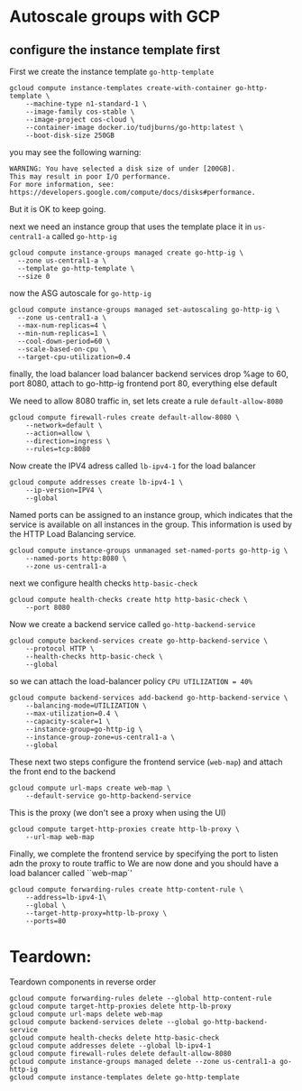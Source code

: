 # Autoscale groups with GCP

## configure the instance template first

First we create the instance template ``go-http-template``
```
gcloud compute instance-templates create-with-container go-http-template \
    --machine-type n1-standard-1 \
    --image-family cos-stable \
    --image-project cos-cloud \
    --container-image docker.io/tudjburns/go-http:latest \
    --boot-disk-size 250GB
```
you may see the following warning:

```
WARNING: You have selected a disk size of under [200GB]. 
This may result in poor I/O performance. 
For more information, see: https://developers.google.com/compute/docs/disks#performance.
```
But it is OK to keep going.

next we need an instance group that 
uses the template
place it in ``us-central1-a`` called ``go-http-ig``
```
gcloud compute instance-groups managed create go-http-ig \
  --zone us-central1-a \
  --template go-http-template \
  --size 0
```

now the ASG autoscale for ``go-http-ig``

```
gcloud compute instance-groups managed set-autoscaling go-http-ig \
  --zone us-central1-a \
  --max-num-replicas=4 \
  --min-num-replicas=1 \
  --cool-down-period=60 \
  --scale-based-on-cpu \
  --target-cpu-utilization=0.4
```

finally, the load balancer
load balancer
backend services drop %age to 60, port 8080, attach to  go-http-ig
frontend port 80, everything else default

We need to allow 8080 traffic in, set lets 
create a rule ``default-allow-8080``

```
gcloud compute firewall-rules create default-allow-8080 \
    --network=default \
    --action=allow \
    --direction=ingress \
    --rules=tcp:8080
```
Now create the IPV4 adress called ``lb-ipv4-1`` for the load 
balancer

```
gcloud compute addresses create lb-ipv4-1 \
    --ip-version=IPV4 \
    --global
```
Named ports can be assigned to an instance group, which indicates 
that the service is available on all instances in the group. 
This information is used by the HTTP Load Balancing service.
```
gcloud compute instance-groups unmanaged set-named-ports go-http-ig \
    --named-ports http:8080 \
    --zone us-central1-a
```

next we configure health checks ``http-basic-check``
```
gcloud compute health-checks create http http-basic-check \
    --port 8080
```

Now we create a backend service called ``go-http-backend-service``
```
gcloud compute backend-services create go-http-backend-service \
    --protocol HTTP \
    --health-checks http-basic-check \
    --global
```
so we can attach the load-balancer policy 
``CPU UTILIZATION = 40%``
```
gcloud compute backend-services add-backend go-http-backend-service \
    --balancing-mode=UTILIZATION \
    --max-utilization=0.4 \
    --capacity-scaler=1 \
    --instance-group=go-http-ig \
    --instance-group-zone=us-central1-a \
    --global
```

These next two steps configure the frontend service 
(``web-map``) and attach the front end to the backend
```
gcloud compute url-maps create web-map \
    --default-service go-http-backend-service
```
This is the proxy (we don't see a proxy when using the UI)
```
gcloud compute target-http-proxies create http-lb-proxy \
    --url-map web-map
```

Finally, we complete the frontend service by specifying
the port to listen adn the proxy to route traffic to
We are now done and you should have a load balancer
called ``web-map`'
```
gcloud compute forwarding-rules create http-content-rule \
    --address=lb-ipv4-1\
    --global \
    --target-http-proxy=http-lb-proxy \
    --ports=80
```

# Teardown:
Teardown components in reverse order
```
gcloud compute forwarding-rules delete --global http-content-rule 
gcloud compute target-http-proxies delete http-lb-proxy
gcloud compute url-maps delete web-map
gcloud compute backend-services delete --global go-http-backend-service 
gcloud compute health-checks delete http-basic-check
gcloud compute addresses delete --global lb-ipv4-1
gcloud compute firewall-rules delete default-allow-8080
gcloud compute instance-groups managed delete --zone us-central1-a go-http-ig
gcloud compute instance-templates delete go-http-template
```
